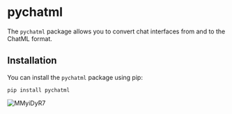 # pychatml

The `pychatml` package allows you to convert chat interfaces from and to the ChatML format.

## Installation

You can install the `pychatml` package using pip:

```shell
pip install pychatml
```


![MMyiDyR7](https://github.com/deployradiant/chatml/assets/6087389/003d8898-d647-46d3-90cb-0051a8860519)
